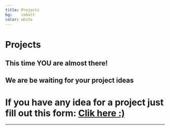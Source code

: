 ```yaml
---
title: Projects
bg:    cobalt
color: white
---
```

# Projects

## This time YOU are almost there!

## We are be waiting for your project ideas  

# If you have any idea for a project just fill out this form: [Clik here :)](https://forms.gle/nNJf3wgb6coJk4ZE9)

---